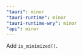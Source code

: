 ```yaml
---
"tauri": minor
"tauri-runtime": minor
"tauri-runtime-wry": minor
"api": minor
---
```


Add `is_minimized()`.
